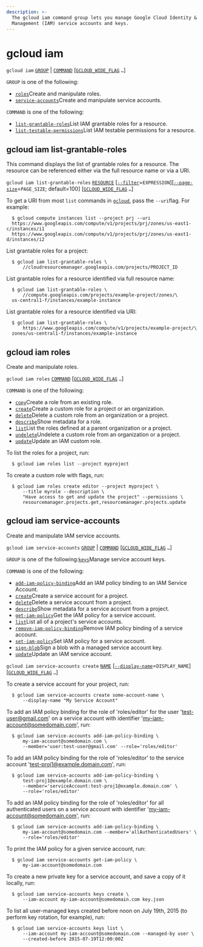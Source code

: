 ```yaml
---
description: >-
  The gcloud iam command group lets you manage Google Cloud Identity & Access
  Management (IAM) service accounts and keys.
---
```


# gcloud iam

`gcloud iam` [`GROUP`](https://cloud.google.com/sdk/gcloud/reference/iam/#GROUP) \| [`COMMAND`](https://cloud.google.com/sdk/gcloud/reference/iam/#COMMAND) \[[`GCLOUD_WIDE_FLAG`](https://cloud.google.com/sdk/gcloud/reference/iam/#GCLOUD-WIDE-FLAGS) `…`\]

`GROUP` is one of the following:

* [`roles`](https://cloud.google.com/sdk/gcloud/reference/iam/roles)Create and manipulate roles.
* [`service-accounts`](https://cloud.google.com/sdk/gcloud/reference/iam/service-accounts)Create and manipulate service accounts.

`COMMAND` is one of the following:

* [`list-grantable-roles`](https://cloud.google.com/sdk/gcloud/reference/iam/list-grantable-roles)List IAM grantable roles for a resource.
* [`list-testable-permissions`](https://cloud.google.com/sdk/gcloud/reference/iam/list-testable-permissions)List IAM testable permissions for a resource.

## gcloud iam list-grantable-roles

This command displays the list of grantable roles for a resource. The resource can be referenced either via the full resource name or via a URI.

`gcloud iam list-grantable-roles` [`RESOURCE`](https://cloud.google.com/sdk/gcloud/reference/iam/list-grantable-roles#RESOURCE) \[[`--filter`](https://cloud.google.com/sdk/gcloud/reference/iam/list-grantable-roles#--filter)=`EXPRESSION`\]\[[`--page-size`](https://cloud.google.com/sdk/gcloud/reference/iam/list-grantable-roles#--page-size)=`PAGE_SIZE`; default=100\] \[[`GCLOUD_WIDE_FLAG`](https://cloud.google.com/sdk/gcloud/reference/iam/list-grantable-roles#GCLOUD-WIDE-FLAGS) `…`\]

To get a URI from most `list` commands in [`gcloud`](https://cloud.google.com/sdk/gcloud/reference), pass the `--uri`flag. For example:

```text
  $ gcloud compute instances list --project prj --uri
  https://www.googleapis.com/compute/v1/projects/prj/zones/us-east1-c/instances/i1
  https://www.googleapis.com/compute/v1/projects/prj/zones/us-east1-d/instances/i2
```

List grantable roles for a project:

```text
  $ gcloud iam list-grantable-roles \
      //cloudresourcemanager.googleapis.com/projects/PROJECT_ID
```

List grantable roles for a resource identified via full resource name:

```text
  $ gcloud iam list-grantable-roles \
      //compute.googleapis.com/projects/example-project/zones/\
  us-central1-f/instances/example-instance
```

List grantable roles for a resource identified via URI:

```text
  $ gcloud iam list-grantable-roles \
      https://www.googleapis.com/compute/v1/projects/example-project/\
  zones/us-central1-f/instances/example-instance
```

## gcloud iam roles

Create and manipulate roles.

`gcloud iam roles` [`COMMAND`](https://cloud.google.com/sdk/gcloud/reference/iam/roles/#COMMAND) \[[`GCLOUD_WIDE_FLAG`](https://cloud.google.com/sdk/gcloud/reference/iam/roles/#GCLOUD-WIDE-FLAGS) `…`\]

`COMMAND` is one of the following:

* [`copy`](https://cloud.google.com/sdk/gcloud/reference/iam/roles/copy)Create a role from an existing role.
* [`create`](https://cloud.google.com/sdk/gcloud/reference/iam/roles/create)Create a custom role for a project or an organization.
* [`delete`](https://cloud.google.com/sdk/gcloud/reference/iam/roles/delete)Delete a custom role from an organization or a project.
* [`describe`](https://cloud.google.com/sdk/gcloud/reference/iam/roles/describe)Show metadata for a role.
* [`list`](https://cloud.google.com/sdk/gcloud/reference/iam/roles/list)List the roles defined at a parent organization or a project.
* [`undelete`](https://cloud.google.com/sdk/gcloud/reference/iam/roles/undelete)Undelete a custom role from an organization or a project.
* [`update`](https://cloud.google.com/sdk/gcloud/reference/iam/roles/update)Update an IAM custom role.

To list the roles for a project, run:

```text
  $ gcloud iam roles list --project myproject
```

To create a custom role with flags, run:

```text
  $ gcloud iam roles create editor --project myproject \
      --title myrole --description \
      "Have access to get and update the project" --permissions \
      resourcemanager.projects.get,resourcemanager.projects.update
```

## gcloud iam service-accounts

Create and manipulate IAM service accounts.

`gcloud iam service-accounts` [`GROUP`](https://cloud.google.com/sdk/gcloud/reference/iam/service-accounts/#GROUP) \| [`COMMAND`](https://cloud.google.com/sdk/gcloud/reference/iam/service-accounts/#COMMAND) \[[`GCLOUD_WIDE_FLAG`](https://cloud.google.com/sdk/gcloud/reference/iam/service-accounts/#GCLOUD-WIDE-FLAGS) `…`\]

`GROUP` is one of the following:[`keys`](https://cloud.google.com/sdk/gcloud/reference/iam/service-accounts/keys)Manage service account keys.

`COMMAND` is one of the following:

* [`add-iam-policy-binding`](https://cloud.google.com/sdk/gcloud/reference/iam/service-accounts/add-iam-policy-binding)Add an IAM policy binding to an IAM Service Account.
* [`create`](https://cloud.google.com/sdk/gcloud/reference/iam/service-accounts/create)Create a service account for a project.
* [`delete`](https://cloud.google.com/sdk/gcloud/reference/iam/service-accounts/delete)Delete a service account from a project.
* [`describe`](https://cloud.google.com/sdk/gcloud/reference/iam/service-accounts/describe)Show metadata for a service account from a project.
* [`get-iam-policy`](https://cloud.google.com/sdk/gcloud/reference/iam/service-accounts/get-iam-policy)Get the IAM policy for a service account.
* [`list`](https://cloud.google.com/sdk/gcloud/reference/iam/service-accounts/list)List all of a project's service accounts.
* [`remove-iam-policy-binding`](https://cloud.google.com/sdk/gcloud/reference/iam/service-accounts/remove-iam-policy-binding)Remove IAM policy binding of a service account.
* [`set-iam-policy`](https://cloud.google.com/sdk/gcloud/reference/iam/service-accounts/set-iam-policy)Set IAM policy for a service account.
* [`sign-blob`](https://cloud.google.com/sdk/gcloud/reference/iam/service-accounts/sign-blob)Sign a blob with a managed service account key.
* [`update`](https://cloud.google.com/sdk/gcloud/reference/iam/service-accounts/update)Update an IAM service account.

`gcloud iam service-accounts create` [`NAME`](https://cloud.google.com/sdk/gcloud/reference/iam/service-accounts/create#NAME) \[[`--display-name`](https://cloud.google.com/sdk/gcloud/reference/iam/service-accounts/create#--display-name)=`DISPLAY_NAME`\] \[[`GCLOUD_WIDE_FLAG`](https://cloud.google.com/sdk/gcloud/reference/iam/service-accounts/create#GCLOUD-WIDE-FLAGS) `…`\]

To create a service account for your project, run:

```text
  $ gcloud iam service-accounts create some-account-name \
      --display-name "My Service Account"
```

To add an IAM policy binding for the role of 'roles/editor' for the user 'test-user@gmail.com' on a service account with identifier 'my-iam-account@somedomain.com', run:

```text
  $ gcloud iam service-accounts add-iam-policy-binding \
      my-iam-account@somedomain.com \
      --member='user:test-user@gmail.com' --role='roles/editor'
```

To add an IAM policy binding for the role of 'roles/editor' to the service account 'test-proj1@example.domain.com', run:

```text
  $ gcloud iam service-accounts add-iam-policy-binding \
      test-proj1@example.domain.com \
      --member='serviceAccount:test-proj1@example.domain.com' \
      --role='roles/editor'
```

To add an IAM policy binding for the role of 'roles/editor' for all authenticated users on a service account with identifier 'my-iam-account@somedomain.com', run:

```text
  $ gcloud iam service-accounts add-iam-policy-binding \
      my-iam-account@somedomain.com --member='allAuthenticatedUsers' \
      --role='roles/editor'
```

To print the IAM policy for a given service account, run:

```text
  $ gcloud iam service-accounts get-iam-policy \
      my-iam-account@somedomain.com
```

To create a new private key for a service account, and save a copy of it locally, run:

```text
  $ gcloud iam service-accounts keys create \
      --iam-account my-iam-account@somedomain.com key.json
```

To list all user-managed keys created before noon on July 19th, 2015 \(to perform key rotation, for example\), run:

```text
  $ gcloud iam service-accounts keys list \
      --iam-account my-iam-account@somedomain.com --managed-by user \
      --created-before 2015-07-19T12:00:00Z
```

